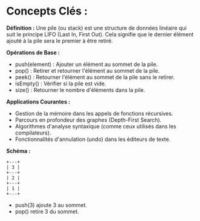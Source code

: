 # Concepts Clés :

**Définition :** Une pile (ou stack) est une structure de données linéaire qui suit le principe LIFO (Last In, First Out). Cela signifie que le dernier élément ajouté à la pile sera le premier à être retiré.

**Opérations de Base :**
- push(element) : Ajouter un élément au sommet de la pile.
- pop() : Retirer et retourner l'élément au sommet de la pile.
- peek() : Retourner l'élément au sommet de la pile sans le retirer.
- isEmpty() : Vérifier si la pile est vide.
- size() : Retourner le nombre d'éléments dans la pile.

**Applications Courantes :**
- Gestion de la mémoire dans les appels de fonctions récursives.
- Parcours en profondeur des graphes (Depth-First Search).
- Algorithmes d'analyse syntaxique (comme ceux utilisés dans les compilateurs).
- Fonctionnalités d'annulation (undo) dans les éditeurs de texte.

**Schéma :**
```
+---+
| 3 |
+---+
| 2 |
+---+
| 1 |
+---+
```

- push(3) ajoute 3 au sommet.
- pop() retire 3 du sommet.